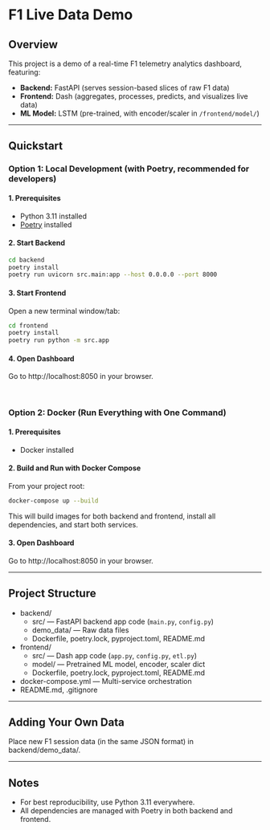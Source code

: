 # F1 Live Data Demo

## Overview

This project is a demo of a real-time F1 telemetry analytics dashboard, featuring:

- **Backend:** FastAPI (serves session-based slices of raw F1 data)
- **Frontend:** Dash (aggregates, processes, predicts, and visualizes live data)
- **ML Model:** LSTM (pre-trained, with encoder/scaler in `/frontend/model/`)

---

## Quickstart

### Option 1: Local Development (with Poetry, recommended for developers)

#### 1. Prerequisites

- Python 3.11 installed
- [Poetry](https://python-poetry.org/docs/#installation) installed

#### 2. Start Backend

```sh
cd backend
poetry install
poetry run uvicorn src.main:app --host 0.0.0.0 --port 8000
```

#### 3. Start Frontend

Open a new terminal window/tab:

```sh
cd frontend
poetry install
poetry run python -m src.app
```

#### 4. Open Dashboard

Go to http://localhost:8050 in your browser.

<br>

### Option 2: Docker (Run Everything with One Command)

#### 1. Prerequisites

- Docker installed

#### 2. Build and Run with Docker Compose

From your project root:

```sh
docker-compose up --build
```

This will build images for both backend and frontend, install all dependencies, and start both services.

#### 3. Open Dashboard

Go to http://localhost:8050 in your browser.

---

## Project Structure

- backend/
  - src/ — FastAPI backend app code (`main.py`, `config.py`)
  - demo_data/ — Raw data files
  - Dockerfile, poetry.lock, pyproject.toml, README.md
- frontend/
  - src/ — Dash app code (`app.py`, `config.py`, `etl.py`)
  - model/ — Pretrained ML model, encoder, scaler dict
  - Dockerfile, poetry.lock, pyproject.toml, README.md
- docker-compose.yml — Multi-service orchestration
- README.md, .gitignore

---

## Adding Your Own Data

Place new F1 session data (in the same JSON format) in backend/demo_data/.

---

## Notes

- For best reproducibility, use Python 3.11 everywhere.
- All dependencies are managed with Poetry in both backend and frontend.
